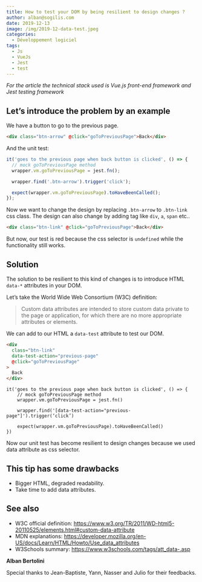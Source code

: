 ```yaml
---
title: How to test your DOM by being resilient to design changes ?
author: alban@sogilis.com
date: 2019-12-13
image: /img/2019-12-data-test.jpeg
categories:
  - Développement logiciel
tags:
  - Js
  - VueJs
  - Jest
  - test
---
```


_For the article the technical stack used is Vue.js front-end framework and Jest testing framework_

## Let’s introduce the problem by an example

We have a button to go to the previous page.

```html
<div class="btn-arrow" @click="goToPreviousPage">Back</div>
```

And the unit test:

```js
it('goes to the previous page when back button is clicked', () => {
  // mock goToPreviousPage method
  wrapper.vm.goToPreviousPage = jest.fn();

  wrapper.find('.btn-arrow').trigger('click');

  expect(wrapper.vm.goToPreviousPage).toHaveBeenCalled();
});
```

Now we want to change the design by replacing `.btn-arrow` to `.btn-link` css class.
The design can also change by adding tag like `div`, `a`, `span` etc..

```html
<div class="btn-link" @click="goToPreviousPage">Back</div>
```

But now, our test is red because the css selector is `undefined` while the functionality still works.

## Solution

The solution to be resilient to this kind of changes is to introduce HTML `data-*` attributes in your DOM.

Let’s take the World Wide Web Consortium (W3C) definition:

> Custom data attributes are intended to store custom data private to the page or application, for which there are no more appropriate attributes or elements.

We can add to our HTML a `data-test` attribute to test our DOM.

```html
<div
  class="btn-link"
  data-test-action="previous-page"
  @click="goToPreviousPage"
>
  Back
</div>
```

```js{5}
it('goes to the previous page when back button is clicked', () => {
	// mock goToPreviousPage method
	wrapper.vm.goToPreviousPage = jest.fn()

	wrapper.find('[data-test-action="previous-page"]').trigger(‘click’)

	expect(wrapper.vm.goToPreviousPage).toHaveBeenCalled()
})
```

Now our unit test has become resilient to design changes because we used data attribute as css selector.

## This tip has some drawbacks

- Bigger HTML, degraded readability.
- Take time to add data attributes.

## See also

- W3C official definition: https://www.w3.org/TR/2011/WD-html5-20110525/elements.html#custom-data-attribute
- MDN explanations: https://developer.mozilla.org/en-US/docs/Learn/HTML/Howto/Use_data_attributes
- W3Schools summary: https://www.w3schools.com/tags/att_data-.asp

**Alban Bertolini**

Special thanks to Jean-Baptiste, Yann, Nasser and Julio for their feedbacks.
